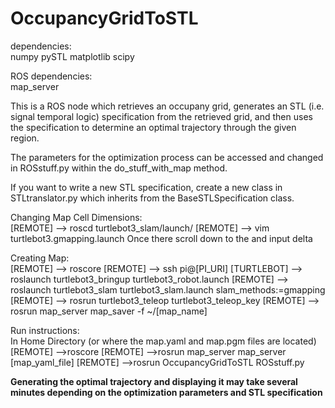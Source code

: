 # OccupancyGridToSTL
dependencies: <br /> 
numpy 
pySTL 
matplotlib 
scipy 

ROS dependencies: <br /> 
map_server 

This is a ROS node which retrieves an occupany grid, generates an STL (i.e. signal temporal logic) specification 
from the retrieved grid, and then uses the specification to determine an optimal trajectory through the given region. 
 
The parameters for the optimization process can be accessed and changed in ROSstuff.py within the do_stuff_with_map method. 

If you want to write a new STL specification, create a new class in STLtranslator.py which inherits from the BaseSTLSpecification
class. 
 
Changing Map Cell Dimensions: <br /> 
[REMOTE] --> roscd turtlebot3_slam/launch/ 
[REMOTE] --> vim turtlebot3.gmapping.launch
Once there scroll down to the <param name="delta" value="[desire_delta]"/> and input delta  

Creating Map: <br /> 
[REMOTE] --> roscore
[REMOTE] --> ssh pi@[PI_URI]
[TURTLEBOT] --> roslaunch turtlebot3_bringup turtlebot3_robot.launch
[REMOTE] --> roslaunch turtlebot3_slam turtlebot3_slam.launch slam_methods:=gmapping 
[REMOTE] --> rosrun turtlebot3_teleop turtlebot3_teleop_key 
[REMOTE] --> rosrun map_server map_saver -f ~/[map_name]

Run instructions: <br /> 
In Home Directory (or where the map.yaml and map.pgm files are located)
[REMOTE] -->roscore 
[REMOTE] -->rosrun map_server map_server [map_yaml_file] 
[REMOTE] -->rosrun OccupancyGridToSTL ROSstuff.py 

**Generating the optimal trajectory and displaying it may take several minutes 
depending on the optimization parameters and STL specification**


